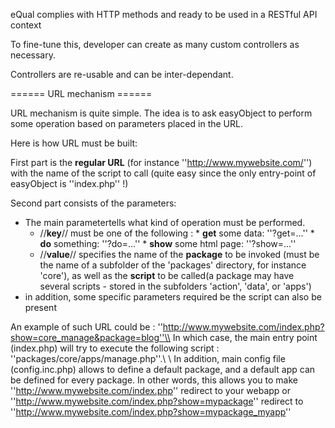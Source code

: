 eQual complies with HTTP methods and ready to be used in a RESTful API context


To fine-tune this, developer can create as many custom controllers as necessary.

Controllers are re-usable and can be inter-dependant.





====== URL mechanism ======

URL mechanism is quite simple. The idea is to ask easyObject to perform some operation based on parameters placed in the URL.

Here is how URL must be built: 

First part is the **regular URL** (for instance ''http://www.mywebsite.com/'') with the name of the script to call (quite easy since the only entry-point of easyObject is ''index.php'' !)

Second part consists of the parameters: 
  - The main parametertells what kind of operation must be performed. 
    * //**key**// must be one of the following : 
                  * **get** some data: ''?get=...''
                  * **do** something: ''?do=...''
                  * **show** some html page: ''?show=...''
    * //**value**// specifies the name of the **package** to be invoked (must be the name of a subfolder of the 'packages' directory, for instance 'core'), as well as the **script** to be called(a package may have several scripts - stored in the subfolders 'action', 'data', or 'apps')
  - in addition, some specific parameters required be the script can also be present

An example of such URL could be : ''http://www.mywebsite.com/index.php?show=core_manage&package=blog''\\
In which case, the main entry point (index.php) will try to execute the following script : ''packages/core/apps/manage.php''.\\
\\
In addition, main config file (config.inc.php) allows to define a default package, and a default app can be defined for every package.
In other words, this allows you to make ''http://www.mywebsite.com/index.php'' redirect to your webapp
or ''http://www.mywebsite.com/index.php?show=mypackage'' redirect to ''http://www.mywebsite.com/index.php?show=mypackage_myapp''